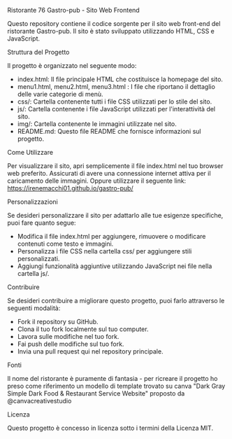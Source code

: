 Ristorante 76 Gastro-pub - Sito Web Frontend

Questo repository contiene il codice sorgente per il sito web front-end del ristorante Gastro-pub. Il sito è stato sviluppato utilizzando HTML, CSS e JavaScript.

Struttura del Progetto

Il progetto è organizzato nel seguente modo:

- index.html: Il file principale HTML che costituisce la homepage del sito.
- menu1.html, menu2.html, menu3.html : I file che riportano il dettaglio delle varie categorie di menù.
- css/: Cartella contenente tutti i file CSS utilizzati per lo stile del sito.
- js/: Cartella contenente i file JavaScript utilizzati per l'interattività del sito.
- img/: Cartella contenente le immagini utilizzate nel sito.
- README.md: Questo file README che fornisce informazioni sul progetto.

Come Utilizzare

Per visualizzare il sito, apri semplicemente il file index.html nel tuo browser web preferito. Assicurati di avere una connessione internet attiva per il caricamento delle immagini. Oppure utilizzare il seguente link: https://irenemacchi01.github.io/gastro-pub/

Personalizzazioni

Se desideri personalizzare il sito per adattarlo alle tue esigenze specifiche, puoi fare quanto segue:

- Modifica il file index.html per aggiungere, rimuovere o modificare contenuti come testo e immagini.
- Personalizza i file CSS nella cartella css/ per aggiungere stili personalizzati.
- Aggiungi funzionalità aggiuntive utilizzando JavaScript nei file nella cartella js/.

Contribuire

Se desideri contribuire a migliorare questo progetto, puoi farlo attraverso le seguenti modalità:

- Fork il repository su GitHub.
- Clona il tuo fork localmente sul tuo computer.
- Lavora sulle modifiche nel tuo fork.
- Fai push delle modifiche sul tuo fork.
- Invia una pull request qui nel repository principale.

Fonti

Il nome del ristorante è puramente di fantasia - per ricreare il progetto ho preso come riferimento un modello di template trovato su canva "Dark Gray Simple Dark Food & Restaurant Service Website" proposto da @canvacreativestudio

Licenza

Questo progetto è concesso in licenza sotto i termini della Licenza MIT.

